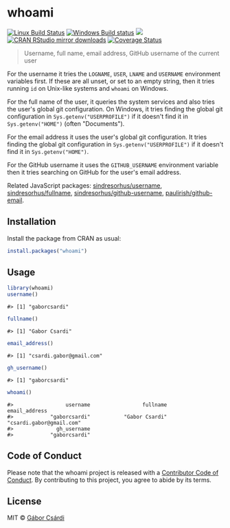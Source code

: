 


# whoami

[![Linux Build Status](https://travis-ci.org/r-lib/whoami.svg?branch=master)](https://travis-ci.org/r-lib/whoami)
[![Windows Build status](https://ci.appveyor.com/api/projects/status/github/r-lib/whoami?svg=true)](https://ci.appveyor.com/project/gaborcsardi/whoami)
[![](http://www.r-pkg.org/badges/version/whoami)](http://www.r-pkg.org/pkg/whoami)
[![CRAN RStudio mirror downloads](http://cranlogs.r-pkg.org/badges/whoami)](http://www.r-pkg.org/pkg/whoami)
[![Coverage Status](https://img.shields.io/codecov/c/github/r-lib/whoami/master.svg)](https://codecov.io/github/r-lib/whoami?branch=master)

> Username, full name, email address, GitHub username of the current user

For the username it tries the `LOGNAME`, `USER`, `LNAME` and
`USERNAME` environment variables first. If these are all unset,
or set to an empty string, then it tries running `id` on Unix-like
systems and `whoami` on Windows.

For the full name of the user, it queries the system services and also
 tries the user's global git configuration. On Windows, it tries finding
 the global git configuration in `Sys.getenv("USERPROFILE")` if it doesn't
 find it in `Sys.getenv("HOME")` (often "Documents").

For the email address it uses the user's global git configuration. It tries
finding the global git configuration in `Sys.getenv("USERPROFILE")` if it
doesn't find it in `Sys.getenv("HOME")`.

For the GitHub username it uses the `GITHUB_USERNAME` environment variable
then it tries searching on GitHub for the user's email address.

Related JavaScript packages:
[sindresorhus/username](https://github.com/sindresorhus/username),
[sindresorhus/fullname](https://github.com/sindresorhus/fullname),
[sindresorhus/github-username](https://github.com/sindresorhus/github-username),
[paulirish/github-email](https://github.com/paulirish/github-email).

## Installation

Install the package from CRAN as usual:


```r
install.packages("whoami")
```

## Usage


```r
library(whoami)
username()
```

```
#> [1] "gaborcsardi"
```

```r
fullname()
```

```
#> [1] "Gabor Csardi"
```

```r
email_address()
```

```
#> [1] "csardi.gabor@gmail.com"
```

```r
gh_username()
```

```
#> [1] "gaborcsardi"
```

```r
whoami()
```

```
#>                 username                 fullname            email_address 
#>            "gaborcsardi"           "Gabor Csardi" "csardi.gabor@gmail.com" 
#>              gh_username 
#>            "gaborcsardi"
```

## Code of Conduct

Please note that the whoami project is released with a
[Contributor Code of Conduct](http://r-lib.github.io/whoami/CODE_OF_CONDUCT.html).
By contributing to this project, you agree to abide by its terms.

## License

MIT © [Gábor Csárdi](http://gaborcsardi.org)
